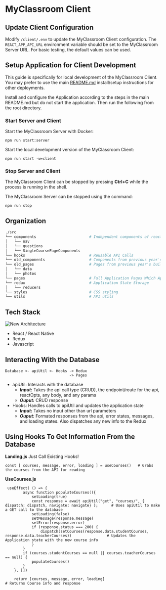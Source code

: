 # MyClassroom Client
## Update Client Configuration
Modify `/client/.env` to update the MyClassroom Client configuration. The `REACT_APP_API_URL` environment variable should be set to the MyClassroom Server URL. For basic testing, the default values can be used.

## Setup Application for Client Development
This guide is specifically for local development of the MyClassroom Client. You may prefer to use the main [README.md](../README.md) install/setup instructions for other deployments.

Install and configure the Application according to the steps in the main README.md but do not start the application. Then run the following from the root directory.

### Start Server and Client
Start the MyClassroom Server with Docker:
```
npm run start:server
```

Start the local development version of the MyClassroom Client:
```
npm run start -w=client
```

### Stop Server and Client
The MyClassroom Client can be stopped by pressing **Ctrl+C** while the process is running in the shell.

The MyClassroom Server can be stopped using the command:
```
npm run stop
```

## Organization
```bash
./src
└── components                        # Independent components of react code such as Cards, Buttons, and Navigation
│   └── nav
│   └── questions
│   └── SingleCoursePageComponents
└── hooks                             # Reusable API Calls
└── old_components                    # Components from previous year's build
└── old_pages                         # Pages from previous year's build
│   └── data
│   └── photos
└── pages                             # Full Application Pages Which App.js navigation links to
└── redux                             # Application State Storage
│   └── reducers
└── styles                            # CSS styling
└── utils                             # API utils
```

## Tech Stack
![New Architecture](https://github.com/OSU-MC/MyClassroom/assets/25465133/633b6e2b-bbdd-4ff6-b986-f5d809c96a9b)

- React / React Native
- Redux
- Javascript

## Interacting With the Database
```
Database <- apiUtil <- Hooks -> Redux
                             -> Pages
```

- apiUtil: Interacts with the database
  - **_Input:_** Takes the api call type (CRUD), the endpoint/route for the api, reactOpts, any body, and any params
  - **_Ouput:_** CRUD response
- Hooks: Handles calls to apiUtil and updates the application state
  - **_Input:_** Takes no input other than url parameters
  - **_Ouput:_** Formated responses from the api, error states, messages, and loading states. Also dispatches any new info to the Redux

## Using Hooks To Get Information From the Database
**Landing.js** Just Call Existing Hooks!
```
const [ courses, message, error, loading ] = useCourses()   # Grabs the courses from the API for reading
```

**UseCourses.js**
```
 useEffect( () => {
        async function populateCourses(){
            setLoading(true)
            const response = await apiUtil("get", "courses/", { dispatch: dispatch, navigate: navigate} );      # Uses apiUtil to make a GET call to the database
            setLoading(false)
            setMessage(response.message)
            setError(response.error)
            if (response.status === 200) {
                dispatch(setCourses(response.data.studentCourses, response.data.teacherCourses))                # Updates the Application state with the new course info
            }
        }
        if (courses.studentCourses == null || courses.teacherCourses == null) {
            populateCourses()
        }
    }, [])

    return [courses, message, error, loading]                                                                   # Returns Course info and response
```
